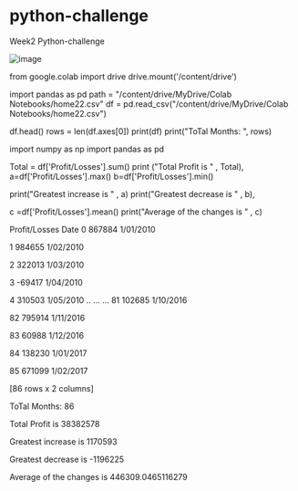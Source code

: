 # python-challenge
Week2 Python-challenge

![image](https://drive.google.com/file/d/1o_oiFUaQ0P3T_uDdTZIw73x_cr8ruTqQ/view?usp=sharing)


from google.colab import drive
drive.mount('/content/drive')

import pandas as pd
path = "/content/drive/MyDrive/Colab Notebooks/home22.csv"
df = pd.read_csv("/content/drive/MyDrive/Colab Notebooks/home22.csv") 


df.head()
rows = len(df.axes[0])
print(df)
print("ToTal Months: ", rows)

import numpy as np
import pandas as pd




Total = df['Profit/Losses'].sum()
print ("Total Profit is " , Total),
a=df['Profit/Losses'].max()
b=df['Profit/Losses'].min()

print("Greatest increase is " , a)
print("Greatest decrease is " , b),

c =df['Profit/Losses'].mean()
print("Average of the changes is " , c)

Profit/Losses       Date
0          867884  1/01/2010

1          984655  1/02/2010

2          322013  1/03/2010

3          -69417  1/04/2010

4          310503  1/05/2010
..            ...        ...
81         102685  1/10/2016

82         795914  1/11/2016

83          60988  1/12/2016

84         138230  1/01/2017

85         671099  1/02/2017

[86 rows x 2 columns]

ToTal Months:  86

Total Profit is  38382578

Greatest increase is  1170593

Greatest decrease is  -1196225

Average of the changes is  446309.0465116279
